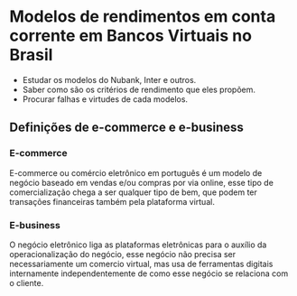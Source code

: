 # Modelos de rendimentos em conta corrente em Bancos Virtuais no Brasil
 * Estudar os modelos do Nubank, Inter e outros.
 * Saber como são os critérios de rendimento que eles propõem.
 * Procurar falhas e virtudes de cada modelos.


 ## Definições de e-commerce e e-business

 ### E-commerce

 E-commerce ou comércio eletrônico em português é um modelo de negócio baseado em vendas e/ou compras por via online, esse tipo de comercialização chega a ser qualquer tipo de bem, que podem ter transações financeiras também pela plataforma virtual.

 ### E-business

 O negócio eletrônico liga as plataformas eletrônicas para o auxílio da operacionalização do negócio, esse negócio não precisa ser necessariamente um comercio virtual, mas usa de ferramentas digitais internamente independentemente de como esse negócio se relaciona com o cliente.
